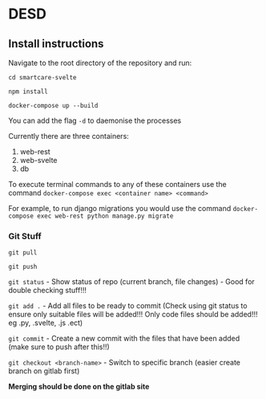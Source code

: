 # DESD

## Install instructions

Navigate to the root directory of the repository and run:

`cd smartcare-svelte`

`npm install`

`docker-compose up --build` 

You can add the flag `-d` to daemonise the processes

Currently there are three containers:

1. web-rest
2. web-svelte
3. db

To execute terminal commands to any of these containers use the command `docker-compose exec <container name> <command>`

For example, to run django migrations you would use the command `docker-compose exec web-rest python manage.py migrate`

### Git Stuff

`git pull`

`git push`

`git status` - Show status of repo (current branch, file changes) - Good for double checking stuff!!!

`git add .` - Add all files to be ready to commit (Check using git status to ensure only suitable files will be added!!! Only code files should be added!!! eg .py, .svelte, .js .ect)

`git commit` - Create a new commit with the files that have been added (make sure to push after this!!)

`git checkout <branch-name>` - Switch to specific branch (easier create branch on gitlab first)

**Merging should be done on the gitlab site**
